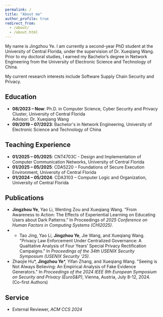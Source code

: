 ```yaml
---
permalink: /
title: "About me"
author_profile: true
redirect_from: 
  - /about/
  - /about.html
---
```


My name is Jingzhou Ye. I am currently a second-year PhD student at the University of Central Florida, under the supervision of Dr. Xueqiang Wang. Prior to my doctoral studies, I earned my Bachelor’s degree in Network Engineering from the University of Electronic Science and Technology of China.

My current research interests include Software Supply Chain Security and Privacy.




## Education
- **08/2023 – Now**: Ph.D. in Computer Science, Cyber Security and Privacy Cluster, University of Central Florida  
  Advisor: Dr. Xueqiang Wang
- **09/2019 – 07/2023**: Bachelor's in Network Engineering, University of Electronic Science and Technology of China

## Teaching Experience
- **01/2025 – 05/2025**: CNT4703C - Design and Implementation of Computer Communication Networks, University of Central Florida
- **01/2025 – 05/2025**: CDA5220 – Foundations of Secure Execution Environment, University of Central Florida
- **01/2024 – 05/2024**: CDA3103 – Computer Logic and Organization, University of Central Florida

## Publications
- **Jingzhou Ye**, Yao Li, Wenting Zou and Xueqiang Wang. "From Awareness to Action: The Effects of Experiential Learning on Educating Users about Dark Patterns." In Proceedings of *2025 Conference on Human Factors in Computing Systems (CHI2025)*.
- - Tao Jing, Yao Li, **Jingzhou Ye**, Jie Wang, and Xueqiang Wang. "Privacy Law Enforcement Under Centralized Governance: A Qualitative Analysis of Four Years’ Special Privacy Rectification Campaigns." In *Proceedings of the 34th USENIX Security Symposium (USENIX Security '25)*.
- Zhaojie Hu*, **Jingzhou Ye***, Yifan Zhang, and Xueqiang Wang. "Seeing is Not Always Believing: An Empirical Analysis of Fake Evidence Generators." In *Proceedings of the 2024 IEEE 9th European Symposium on Security and Privacy (EuroS&P)*, Vienna, Austria, July 8-12, 2024. (Co-first Authors)



## Service
- External Reviewer, *ACM CCS 2024*

